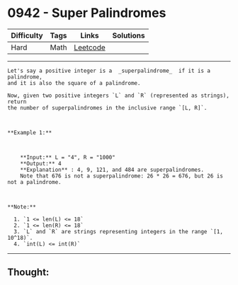 # 0942 - Super Palindromes

Difficulty  | Tags | Links | Solutions
----------- | ---- | ----- | -----
Hard | Math | [Leetcode](https://leetcode.com/problems/super-palindromes/description/) |


-----------

```
Let's say a positive integer is a  _superpalindrome_  if it is a palindrome,
and it is also the square of a palindrome.

Now, given two positive integers `L` and `R` (represented as strings), return
the number of superpalindromes in the inclusive range `[L, R]`.



**Example 1:**

    
    
    **Input:** L = "4", R = "1000"
    **Output:** 4
    **Explanation** : 4, 9, 121, and 484 are superpalindromes.
    Note that 676 is not a superpalindrome: 26 * 26 = 676, but 26 is not a palindrome.



**Note:**

  1. `1 <= len(L) <= 18`
  2. `1 <= len(R) <= 18`
  3. `L` and `R` are strings representing integers in the range `[1, 10^18)`.
  4. `int(L) <= int(R)`
```

-----------

## Thought:
